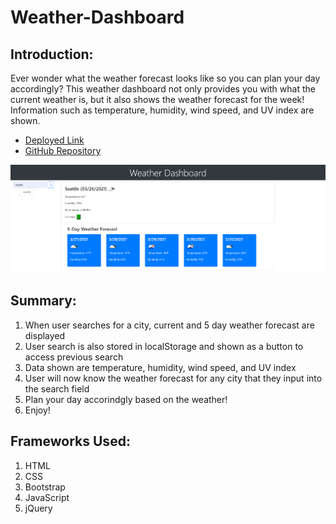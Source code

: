 # Weather-Dashboard

## Introduction:

Ever wonder what the weather forecast looks like so you can plan your day accordingly? This weather dashboard not only provides you with what the current weather is, but it also shows the weather forecast for the week! Information such as temperature, humidity, wind speed, and UV index are shown. 

* [Deployed Link](https://dannyphan6.github.io/Weather-Dashboard/)
* [GitHub Repository](https://github.com/dannyphan6/Weather-Dashboard)

![Weather Dashboard](./assets/images/Capture.png)

## Summary:
1. When user searches for a city, current and 5 day weather forecast are displayed
2. User search is also stored in localStorage and shown as a button to access previous search
3. Data shown are temperature, humidity, wind speed, and UV index
4. User will now know the weather forecast for any city that they input into the search field
5. Plan your day accorindgly based on the weather!
6. Enjoy! 

## Frameworks Used:
1. HTML
2. CSS
3. Bootstrap
4. JavaScript
5. jQuery
